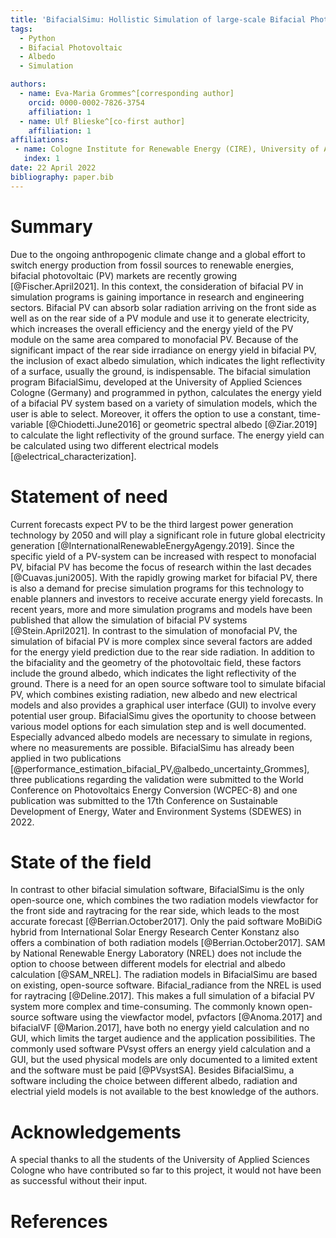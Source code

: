 ```yaml
---
title: 'BifacialSimu: Hollistic Simulation of large-scale Bifacial Photovoltaic Systems'
tags:
  - Python
  - Bifacial Photovoltaic
  - Albedo
  - Simulation

authors:
  - name: Eva-Maria Grommes^[corresponding author]
    orcid: 0000-0002-7826-3754
    affiliation: 1
  - name: Ulf Blieske^[co-first author]
    affiliation: 1
affiliations:
 - name: Cologne Institute for Renewable Energy (CIRE), University of Applied Science Cologne, Cologne, Germany
   index: 1
date: 22 April 2022
bibliography: paper.bib
---
```


# Summary

Due to the ongoing anthropogenic climate change and a global effort to switch energy production from fossil sources to renewable energies, bifacial photovoltaic (PV) markets are recently growing  [@Fischer.April2021]. In this context, the consideration of bifacial PV in simulation programs is gaining importance in research and engineering sectors. Bifacial PV can absorb solar radiation arriving on the front side as well as on the rear side of a PV module and use it to generate electricity, which increases the overall efficiency and the energy yield of the PV module on the same area compared to monofacial PV. Because of the significant impact of the rear side irradiance on energy yield in bifacial PV, the inclusion of exact albedo simulation, which indicates the light reflectivity of a surface, usually the ground, is indispensable. The bifacial simulation program BifacialSimu, developed at the University of Applied Sciences Cologne (Germany) and programmed in python, calculates the energy yield of a bifacial PV system based on a variety of simulation models, which the user is able to select. Moreover, it offers the option to use a constant, time-variable [@Chiodetti.June2016] or geometric spectral albedo [@Ziar.2019] to calculate the light reflectivity of the ground surface. The energy yield can be calculated using two different electrical models [@electrical_characterization].

# Statement of need

Current forecasts expect PV to be the third largest power generation technology by 2050 and will play a significant role in future global electricity generation [@InternationalRenewableEnergyAgengy.2019]. Since the specific yield of a PV-system can be increased with respect to monofacial PV, bifacial PV has become the focus of research within the last decades [@Cuavas.juni2005]. With the rapidly growing market for bifacial PV, there is also a demand for precise simulation programs for this technology to enable planners and investors to receive accurate energy yield forecasts. In recent years, more and more simulation programs and models have been published that allow the simulation of bifacial PV systems [@Stein.April2021]. In contrast to the simulation of monofacial PV, the simulation of bifacial PV is more complex since several factors are added for the energy yield prediction due to the rear side radiation. In addition to the bifaciality and the geometry of the photovoltaic field, these factors include the ground albedo, which indicates the light reflectivity of the ground. There is a need for an open source software tool to simulate bifacial PV, which combines existing radiation, new albedo and new electrical models and also provides a graphical user interface (GUI) to involve every potential user group. BifacialSimu gives the oportunity to choose between various model options for each simulation step and is well documented. Especially advanced albedo models are necessary to simulate in regions, where no measurements are possible.  BifacialSimu has already been applied in two publications [@performance_estimation_bifacial_PV,@albedo_uncertainty_Grommes], three publications regarding the validation were submitted to the World Conference on Photovoltaics Energy Conversion (WCPEC-8) and one publication was submitted to the 17th Conference on Sustainable Development of Energy, Water and Environment Systems (SDEWES) in 2022.


# State of the field

In contrast to other bifacial simulation software, BifacialSimu is the only open-source one, which combines the two radiation models viewfactor for the front side and raytracing for the rear side, which leads to the most accurate forecast [@Berrian.October2017]. Only the paid software MoBiDiG hybrid from International Solar Energy Research Center Konstanz also offers a combination of both radiation models [@Berrian.October2017]. SAM by National Renewable Energy Laboratory (NREL) does not include the option to choose between different models for electrial and albedo calculation [@SAM_NREL]. The radiation models in BifacialSimu are based on existing, open-source software. Bifacial_radiance from the NREL is used for raytracing [@Deline.2017]. This makes a full simulation of a bifacial PV system more complex and time-consuming. The commonly known open-source software using the viewfactor model, pvfactors [@Anoma.2017] and bifacialVF [@Marion.2017], have both no energy yield calculation and no GUI, which limits the target audience and the application possibilities. The commonly used software PVsyst offers an energy yield calculation and a GUI, but the used physical models are only documented to a limited extent and the software must be paid [@PVsystSA]. Besides BifacialSimu, a software including the choice between different albedo, radiation and electrial yield models is not available to the best knowledge of the authors.

# Acknowledgements
A special thanks to all the students of the University of Applied Sciences Cologne who have contributed so far to this project, it would not have been as successful without their input.

# References
